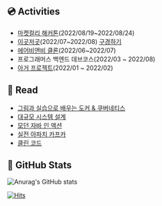 ## 💿 Activities
* [마켓컬리 해커톤](https://github.com/Kurly-Flow/Kurly-Flow-BE)(2022/08/19~2022/08/24)
* [이곳저곳](https://github.com/prgrms-web-devcourse/Team_09_p2p_BE)(2022/07~2022/08) [구경하기](https://team-09-p2p-fe.vercel.app/)
* [에어비앤비 클론](https://github.com/prgrms-be-devcourse/BE-02-Airbnb/tree/develop)(2022/06~2022/07)
* 프로그래머스 백엔드 데브코스(2022/03 ~ 2022/08)
* [아거 프로젝트](https://github.com/a-ger/a-ger-backend)(2022/01 ~ 2022/02)

## 📎 Read
* [그림과 실습으로 배우는 도커 & 쿠버네티스](https://github.com/dhkstnaos/Book-Review/tree/main/%EA%B7%B8%EB%A6%BC%EA%B3%BC%20%EC%8B%A4%EC%8A%B5%EC%9C%BC%EB%A1%9C%20%EB%B0%B0%EC%9A%B0%EB%8A%94%20%EB%8F%84%EC%BB%A4%20%26%20%EC%BF%A0%EB%B2%84%EB%84%A4%ED%8B%B0%EC%8A%A4)
* [대규모 시스템 설계](https://github.com/dhkstnaos/Book-Review/tree/main/%EB%8C%80%EA%B7%9C%EB%AA%A8%20%EC%8B%9C%EC%8A%A4%ED%85%9C%20%EC%84%A4%EA%B3%84)
* [모던 자바 인 액션](https://github.com/dhkstnaos/Book-Review/tree/main/%EB%AA%A8%EB%8D%98%20%EC%9E%90%EB%B0%94%20%EC%9D%B8%20%EC%95%A1%EC%85%98)
* [실전 아파치 카프카](https://github.com/dhkstnaos/Book-Review/tree/main/%EC%8B%A4%EC%A0%84%20%EC%95%84%ED%8C%8C%EC%B9%98%20%EC%B9%B4%ED%94%84%EC%B9%B4)
* [클린 코드](https://github.com/dhkstnaos/Book-Review/tree/main/%ED%81%B4%EB%A6%B0%20%EC%BD%94%EB%93%9C)


## 📃 GitHub Stats
![Anurag's GitHub stats](https://github-readme-stats.vercel.app/api?username=dhkstnaos&count_private=true&show_icons=true&theme=highcontrast)

[![Hits](https://hits.seeyoufarm.com/api/count/incr/badge.svg?url=https%3A%2F%2Fgithub.com%2Fdhkstnaos&count_bg=%2379C83D&title_bg=%23555555&icon=&icon_color=%23E7E7E7&title=hits&edge_flat=false)](https://hits.seeyoufarm.com)
